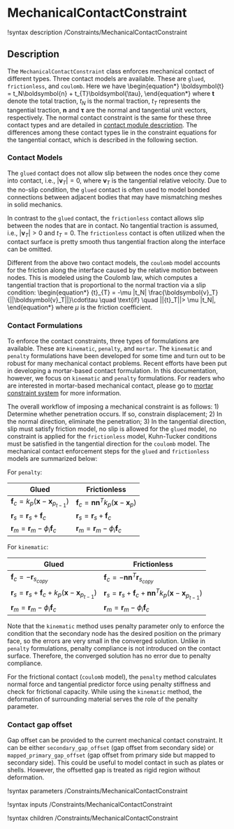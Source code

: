 # MechanicalContactConstraint

!syntax description /Constraints/MechanicalContactConstraint

## Description

The `MechanicalContactConstraint` class enforces mechanical contact of different types. Three contact models are available. These are `glued`, `frictionless`, and `coulomb`. Here we have
\begin{equation*}
\boldsymbol{t} = t_N\boldsymbol{n} + t_{T}\boldsymbol{\tau},
\end{equation*}
where $\boldsymbol{t}$ denote the total traction, $t_N$ is the normal traction, $t_{T}$ represents the tangential traction, $\boldsymbol{n}$ and $\boldsymbol{\tau}$ are the normal and tangential unit vectors, respectively. The normal contact constraint is the same for these three contact types and are detailed in [contact module description](/modules/contact/index.html). The differences among these contact types lie in the constraint equations for the tangential contact, which is described in the following section.

### Contact Models

The `glued` contact does not allow slip between the nodes once they come into contact, i.e., $|\boldsymbol{v}_{T}| = 0$,
where $\boldsymbol{v}_{T}$ is the tangential relative velocity.
 Due to the no-slip condition, the `glued` contact is often used to model bonded connections between adjacent bodies that may have mismatching meshes in solid mechanics.

In contrast to the `glued` contact, the `frictionless` contact allows slip between the nodes that are in contact. No tangential traction is assumed, i.e., $|\boldsymbol{v}_{T}| > 0$ and ${t}_{T} = {0}$. The `frictionless` contact is often utilized when the contact surface is pretty smooth thus tangential fraction along the interface can be omitted.

Different from the above two contact models, the `coulomb` model accounts for the friction along the interface caused by the relative motion between nodes. This is modeled using the Coulomb law, which computes a tangential traction that is proportional to the normal traction via a slip condition:
\begin{equation*}
{t}_{T} = -\mu |t_N| \frac{\boldsymbol{v}_T}{||\boldsymbol{v}_T||}\cdot\tau \quad \text{if} \quad ||{t}_T||> \mu |t_N|,
\end{equation*}
where $\mu$ is the friction coefficient.

### Contact Formulations

To enforce the contact constraints, three types of formulations are available. These are `kinematic`, `penalty`, and `mortar`.
The `kinematic` and `penalty` formulations have been developed for some time and turn out to be robust for many mechanical contact problems. Recent efforts have been put in developing a mortar-based contact formulation. In this documentation, however,  we focus on `kinematic` and `penalty` formulations. For readers who are interested in mortar-based mechanical contact, please go to [mortar constraint system](Constraints/index.md) for more information.

The overall workflow of imposing a mechanical constraint is as follows: 1) Determine whether penetration occurs. If so, constrain displacement; 2) In the normal direction, eliminate the penetration; 3) In the tangential direction, slip must satisfy friction model, no slip is allowed for the `glued` model, no constraint is applied for the `frictionless` model, Kuhn-Tucker conditions must be satisfied in the tangential direction for the `coulomb` model. The mechanical contact enforcement steps for the `glued` and `frictionless` models are summarized below:

For `penalty`:

|  Glued  | Frictionless |
| ---------- | ------------ |
|  $\boldsymbol{f}_c = k_p (\boldsymbol{x} - \boldsymbol{x}_{p_{t-1}})$     | $\boldsymbol{f}_c = \boldsymbol{n}\boldsymbol{n}^{T} k_p (\boldsymbol{x} - \boldsymbol{x}_p)$ |
|  $\boldsymbol{r}_s = \boldsymbol{r}_s + \boldsymbol{f}_c$    | $\boldsymbol{r}_s = \boldsymbol{r}_s + \boldsymbol{f}_c$ |
|  $\boldsymbol{r}_m = \boldsymbol{r}_m - \phi_i\boldsymbol{f}_c$     | $\boldsymbol{r}_m = \boldsymbol{r}_m - \phi_i \boldsymbol{f}_c$ |

For `kinematic`:

|  Glued  | Frictionless |
| ---------- | ------------ |
|  $\boldsymbol{f}_c = -\boldsymbol{r}_{s_{copy}}$     | $\boldsymbol{f}_c = -\boldsymbol{n}\boldsymbol{n}^{T} \boldsymbol{r}_{s_{copy}}$  |
|  $\boldsymbol{r}_s = \boldsymbol{r}_s+\boldsymbol{f}_c+k_p(\boldsymbol{x} - \boldsymbol{x}_{p_{t-1}})$     | $\boldsymbol{r}_s = \boldsymbol{r}_s + \boldsymbol{f}_c + \boldsymbol{n}\boldsymbol{n}^{T} k_p (\boldsymbol{x} - \boldsymbol{x}_{p_{t-1}})$ |
|  $\boldsymbol{r}_m = \boldsymbol{r}_m - \phi_i \boldsymbol{f}_c$     | $\boldsymbol{r}_m = \boldsymbol{r}_m - \phi_i \boldsymbol{f}_c$ |

Note that the `kinematic` method uses penalty parameter only to enforce the condition that the secondary node has the desired position on the primary face, so the errors are very small in the converged solution. Unlike in `penalty` formulations, penalty compliance is not introduced on the contact surface. Therefore, the converged solution has no error due to penalty compliance.

For the frictional contact (`coulomb` model), the `penalty` method calculates normal force and tangential predictor force using penalty stiffness and check for frictional capacity. While using the `kinematic` method, the deformation of surrounding material serves the role of the penalty parameter.

### Contact gap offset

Gap offset can be provided to the current mechanical contact constraint. It can be either `secondary_gap_offset` (gap offset from secondary side) or `mapped_primary_gap_offset` (gap offset from primary side but mapped to secondary side). This could be useful to model contact in such as plates or shells. However, the offsetted gap is treated as rigid region without deformation.

!syntax parameters /Constraints/MechanicalContactConstraint

!syntax inputs /Constraints/MechanicalContactConstraint

!syntax children /Constraints/MechanicalContactConstraint
